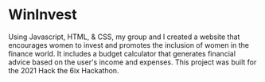 # WinInvest
Using Javascript, HTML, & CSS, my group and I created a website that encourages women to invest and promotes the inclusion of women in the finance world. It includes a budget calculator that generates financial advice based on the user's income and expenses. 
This project was built for the 2021 Hack the 6ix Hackathon. 
